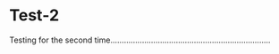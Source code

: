 # Test-2
Testing for the second time.......................................................................
